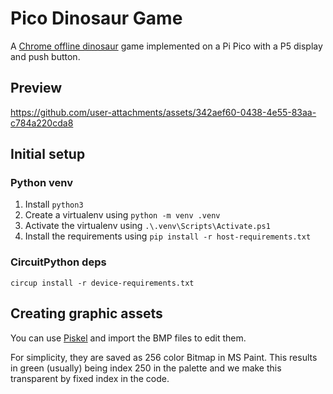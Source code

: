 # Pico Dinosaur Game

A [Chrome offline dinosaur](chrome://dino/) game implemented on a Pi Pico with a P5 display and push button.

## Preview

https://github.com/user-attachments/assets/342aef60-0438-4e55-83aa-c784a220cda8


## Initial setup

### Python venv
1. Install `python3`
2. Create a virtualenv using `python -m venv .venv`
3. Activate the virtualenv using `.\.venv\Scripts\Activate.ps1`
4. Install the requirements using `pip install -r host-requirements.txt`


### CircuitPython deps
```shell
circup install -r device-requirements.txt
```


## Creating graphic assets

You can use [Piskel](https://www.piskelapp.com/) and import the BMP files to edit them.

For simplicity, they are saved as 256 color Bitmap in MS Paint. This results in green (usually) being index 250 in the palette and we make this transparent by fixed index in the code.

